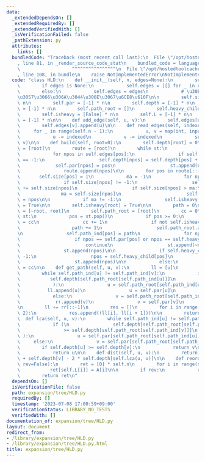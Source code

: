 ```yaml
---
data:
  _extendedDependsOn: []
  _extendedRequiredBy: []
  _extendedVerifiedWith: []
  _isVerificationFailed: false
  _pathExtension: py
  attributes:
    links: []
  bundledCode: "Traceback (most recent call last):\n  File \"/opt/hostedtoolcache/Python/3.11.4/x64/lib/python3.11/site-packages/onlinejudge_verify/documentation/build.py\"\
    , line 81, in _render_source_code_stat\n    bundled_code = language.bundle(\n\
    \                   ^^^^^^^^^^^^^^^^\n  File \"/opt/hostedtoolcache/Python/3.11.4/x64/lib/python3.11/site-packages/onlinejudge_verify/languages/python.py\"\
    , line 108, in bundle\n    raise NotImplementedError\nNotImplementedError\n"
  code: "class HLD:\n    def __init__(self, n, edges=None):\n        self.n = n\n\
    \        if edges is None:\n            self.edges = [[] for _ in range(n)]\n\
    \        else:\n            self.edges = edges\n            # \u30B3\u30D4\u30FC\
    \u3057\u3066\u306A\u3044\u306E\u3067\u6CE8\u610F\n\n        self.size = [-1] *\
    \ n\n        self.par = [-1] * n\n        self.depth = [-1] * n\n        self.path_ind\
    \ = [-1] * n\n        self.path_root = []\n        self.heavy_child = [-1] * n\n\
    \        self.isheavy = [False] * n\n        self.L = [-1] * n\n        self.R\
    \ = [-1] * n\n\n    def add_edge(self, u, v):\n        self.edges[u].append(v)\n\
    \        self.edges[v].append(u)\n\n    def read_edges(self, indexed=1):\n   \
    \     for _ in range(self.n - 1):\n            u, v = map(int, input().split())\n\
    \            u -= indexed\n            v -= indexed\n            self.add_edge(u,\
    \ v)\n\n    def build(self, root=0):\n        self.depth[root] = 0\n        st\
    \ = [root]\n        route = [root]\n        while st:\n            pos = st.pop()\n\
    \            for npos in self.edges[pos]:\n                if self.depth[npos]\
    \ == -1:\n                    self.depth[npos] = self.depth[pos] + 1\n       \
    \             self.par[npos] = pos\n                    st.append(npos)\n    \
    \                route.append(npos)\n\n        for pos in route[::-1]:\n     \
    \       self.size[pos] = 1\n            ma = -1\n            for npos in self.edges[pos]:\n\
    \                if self.size[npos] != -1:\n                    self.size[pos]\
    \ += self.size[npos]\n                    if self.size[npos] > ma:\n         \
    \               ma = self.size[npos]\n                        self.heavy_child[pos]\
    \ = npos\n\n            if ma != -1:\n                self.isheavy[self.heavy_child[pos]]\
    \ = True\n\n        self.isheavy[root] = True\n\n        path = 0\n        st\
    \ = [~root, root]\n        self.path_root = [root]\n        cc = 0\n        while\
    \ st:\n            pos = st.pop()\n            if pos >= 0:\n                self.L[pos]\
    \ = cc\n                cc += 1\n                if not self.isheavy[pos]:\n \
    \                   path += 1\n                    self.path_root.append(pos)\n\
    \n                self.path_ind[pos] = path\n                for npos in self.edges[pos]:\n\
    \                    if npos == self.par[pos] or npos == self.heavy_child[pos]:\n\
    \                        continue\n                    st.append(~npos)\n    \
    \                st.append(npos)\n\n                if self.heavy_child[pos] !=\
    \ -1:\n                    npos = self.heavy_child[pos]\n                    st.append(~npos)\n\
    \                    st.append(npos)\n\n            else:\n                self.R[~pos]\
    \ = cc\n\n    def get_path(self, u, v):\n        ll = [u]\n        rr = [v]\n\
    \        while self.path_ind[u] != self.path_ind[v]:\n            if (\n     \
    \           self.depth[self.path_root[self.path_ind[u]]]\n                >= self.depth[self.path_root[self.path_ind[v]]]\n\
    \            ):\n                u = self.path_root[self.path_ind[u]]\n      \
    \          ll.append(u)\n                u = self.par[u]\n                ll.append(u)\n\
    \            else:\n                v = self.path_root[self.path_ind[v]]\n   \
    \             rr.append(v)\n                v = self.par[v]\n                rr.append(v)\n\
    \n        ll += rr[::-1]\n        res = []\n        for i in range(0, len(ll),\
    \ 2):\n            res.append((ll[i], ll[i + 1]))\n\n        return res\n\n  \
    \  def lca(self, u, v):\n        while self.path_ind[u] != self.path_ind[v]:\n\
    \            if (\n                self.depth[self.path_root[self.path_ind[u]]]\n\
    \                >= self.depth[self.path_root[self.path_ind[v]]]\n           \
    \ ):\n                u = self.par[self.path_root[self.path_ind[u]]]\n       \
    \     else:\n                v = self.par[self.path_root[self.path_ind[v]]]\n\n\
    \        if self.depth[u] >= self.depth[v]:\n            return v\n        else:\n\
    \            return u\n\n    def dist(self, u, v):\n        return self.depth[u]\
    \ + self.depth[v] - 2 * self.depth[self.lca(u, v)]\n\n    def reorder(self, A,\
    \ rev=False):\n        ret = [0] * self.n\n        for i in range(self.n):\n \
    \           ret[self.L[i]] = A[i]\n\n        if rev:\n            ret = ret[::-1]\n\
    \        return ret\n"
  dependsOn: []
  isVerificationFile: false
  path: expansion/tree/HLD.py
  requiredBy: []
  timestamp: '2023-07-08 17:00:59+09:00'
  verificationStatus: LIBRARY_NO_TESTS
  verifiedWith: []
documentation_of: expansion/tree/HLD.py
layout: document
redirect_from:
- /library/expansion/tree/HLD.py
- /library/expansion/tree/HLD.py.html
title: expansion/tree/HLD.py
---
```

